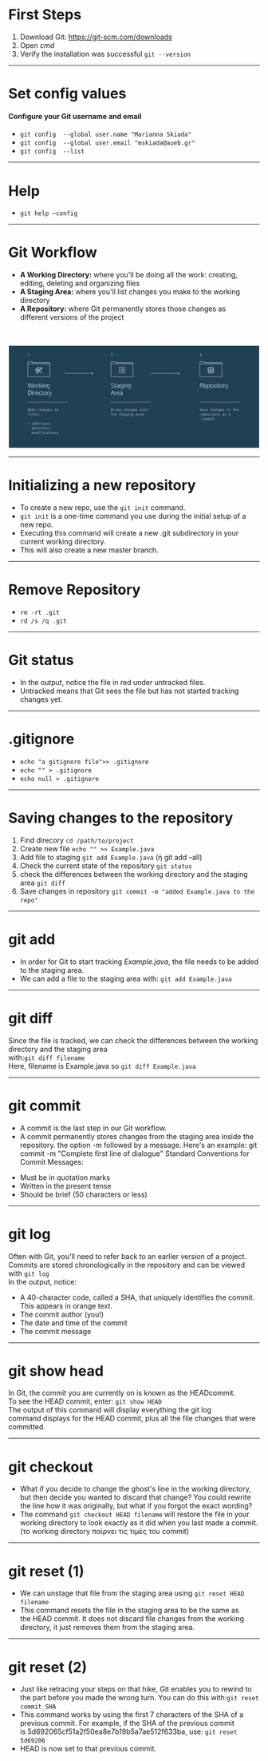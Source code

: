 # First Steps
1. Download Git:
             https://git-scm.com/downloads
2. Open <em>cmd</em>
3. Verify the installation was successful
	    `git --version`

---
# Set config values
#### Configure your Git username and email
*  `git config  --global user.name "Marianna Skiada" `
*  `git config  --global user.email "mskiada@aueb.gr" `
*  `git config  --list`
---

# Help
* `git help –config`

---
# Git Workflow
* **A Working Directory:** where you'll be doing all the work: creating, editing, deleting and organizing files<br/>
* **A Staging Area:** where you'll list changes you make to the working directory<br/>
* **A Repository:** where Git permanently stores those changes as different versions of the project<br/><br/><br/>

![workflow](https://github.com/mskiada/softsy_full_2017/blob/master/images/workflow.jpg)

---
# Initializing a new repository
* To create a new repo, use the `git init` command.
* `git init` is a one-time command you use during the initial setup of a new repo. 
* Executing this command will create a new .git subdirectory in your current working directory. 
* This will also create a new master branch. 
---

# Remove Repository
* `rm -rt .git`
* `rd /s /q .git`
---

# Git status
* In the output, notice the file in red under untracked files. 
* Untracked means that Git sees the file but has not started tracking changes yet.
---

# .gitignore
* `echo "a gitignore file">> .gitignore`
* `echo "" > .gitignore`
* `echo null > .gitignore`
---
# Saving changes to the repository
1. Find direcory `cd /path/to/project `
2. Create new file `echo "" >> Example.java`
3. Add file to staging  `git add Example.java` (ή git add –all)
4. Check the current state of the repository `git status`
5. check the differences between the working directory and the staging area `git diff`
6. Save changes in repository `git commit -m "added Example.java to the repo"`
---
# git add
* In order for Git to start tracking *Example.java*, the file needs to be added to the staging area.
* We can add a file to the staging area with: `git add Example.java`

---
# git diff
Since the file is tracked, we can check the differences between the working directory and the staging area 
<br/>with:`git diff filename`<br>
Here, filename is Example.java so `git diff Example.java`

---
# git commit
* A commit is the last step in our Git workflow.
* A commit permanently stores changes from the staging area inside the repository.
the option -m followed by a message. Here's an example: git commit -m "Complete first line of dialogue"
Standard Conventions for Commit Messages:
- Must be in quotation marks
- Written in the present tense
- Should be brief (50 characters or less)
---
# git log
Often with Git, you'll need to refer back to an earlier version of a project. Commits are stored chronologically in the repository and can be viewed with `git log`<br/>
In the output, notice:
* A 40-character code, called a SHA, that uniquely identifies the commit. This appears in orange text.
* The commit author (you!)
* The date and time of the commit
* The commit message

---
# git show head
In Git, the commit you are currently on is known as the HEADcommit. <br/>
To see the HEAD commit, enter: `git show HEAD`<br/>
The output of this command will display everything the git log command displays for the HEAD commit, plus all the file changes that were committed.

---
# git checkout
* What if you decide to change the ghost's line in the working directory, but then decide you wanted to discard that change?
You could rewrite the line how it was originally, but what if you forgot the exact wording? <br/>
* The command `git checkout HEAD filename` will restore the file in your working directory to look exactly as it did when you last made a commit. (το working directory παίρνει τις τιμές του commit)

---
# git reset (1)
* We can unstage that file from the staging area using `git reset HEAD filename`
* This command resets the file in the staging area to be the same as the HEAD commit. It does not discard file changes from the working directory, it just removes them from the staging area.

---
# git reset (2)
* Just like retracing your steps on that hike, Git enables you to rewind to the part before you made the wrong turn. You can do this with:`git reset commit_SHA`
* This command works by using the first 7 characters of the SHA of a previous commit. For example, if the SHA of the previous commit is 5d692065cf51a2f50ea8e7b19b5a7ae512f633ba, use:
`git reset 5d69206`
* HEAD is now set to that previous commit.


